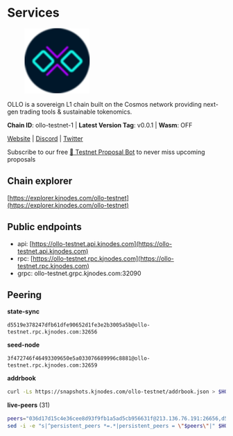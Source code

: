 # Services

<figure><img src="https://raw.githubusercontent.com/kj89/cosmos-images/main/logos/ollo.png" width="150" alt=""><figcaption></figcaption></figure>

OLLO is a sovereign L1 chain built on the Cosmos network providing  next-gen trading tools & sustainable tokenomics.

**Chain ID**: ollo-testnet-1 | **Latest Version Tag**: v0.0.1 | **Wasm**: OFF

[Website](https://www.ollostation.zone) | [Discord](https://discord.com/invite/GxBqZ9mSSm) | [Twitter](https://twitter.com/OLLOStation)



Subscribe to our free [🤖 Testnet Proposal Bot](https://t.me/kjnodes_testnet_proposal_bot) to never miss upcoming proposals


## Chain explorer
[https://explorer.kjnodes.com/ollo-testnet](https://explorer.kjnodes.com/ollo-testnet)

## Public endpoints

* api: [https://ollo-testnet.api.kjnodes.com](https://ollo-testnet.api.kjnodes.com)
* rpc: [https://ollo-testnet.rpc.kjnodes.com](https://ollo-testnet.rpc.kjnodes.com)
* grpc: ollo-testnet.grpc.kjnodes.com:32090

## Peering

**state-sync**

```text
d5519e378247dfb61dfe90652d1fe3e2b3005a5b@ollo-testnet.rpc.kjnodes.com:32656
```

**seed-node**

```text
3f472746f46493309650e5a033076689996c8881@ollo-testnet.rpc.kjnodes.com:32659
```

**addrbook**
```bash
curl -Ls https://snapshots.kjnodes.com/ollo-testnet/addrbook.json > $HOME/.ollo/config/addrbook.json
```

**live-peers** (31)
```bash
peers="036d17d15c4e36cee8d93f9fb1a5ad5cb956631f@213.136.76.191:26656,d5519e378247dfb61dfe90652d1fe3e2b3005a5b@65.109.68.190:32656,dba5e8b41c4e369418f83a449966e4eb7ca05cd4@65.109.23.114:18156,47655c33bdecae7f449301197d8b951a97e1b680@89.58.59.75:26656,2a8f0fada8b8b71b8154cf30ce44aebea1b5fe3d@162.19.238.122:26656,5c2a752c9b1952dbed075c56c600c3a79b58c395@195.3.220.135:27006,bc73e1f3bde267171309e723416690c9c7404881@142.132.199.236:27656,f09d8e2ada2d1d66a9cc8213a1d8ca7c6e5a29a6@65.108.79.57:54656,70ba32724461c7ed4ec8d6ddc8b5e0b1cfb9e237@54.219.57.63:26656,3ea40f63890f10272201edf96d2a49e197e52091@65.108.105.48:18156,d6c5ff021b091a1fd93b9f811cf7fca0d31e8510@65.108.238.61:46656,9865c6e15faced6643adc228e3a59744e1b4e277@116.203.29.162:46656,0bee9e500e51465917506b47691a8fb032100da9@94.130.200.168:32656,69d2c02f413bea1376f5398646f0c2ce0f82d62e@141.94.73.93:26656,cadc2b601a188aedbe4156a6eb5a81e00770bcfc@65.108.219.110:26656,42beefd08b5f8580177d1506220db3a548090262@65.108.195.29:26116,7db2f25b3bceeb32769d20316d5f1567f0a4bb54@167.86.99.7:16656,742d7dccc98ccc2b30abb6ea172fc2175782db50@148.251.91.185:26656,ab89596768849d679ed11a9e1848224760a278cc@83.171.248.175:32656,6fb1ca4b01926c43fb28f5eadc4710d0e7df8624@176.126.87.165:26656,29b78da822388df177f4111e6589958d9f796f06@65.109.122.105:60856,e53eedfc4c5c4487e1fba7f3b97de6aadfca8cea@5.161.179.64:26656,0f99f7481a1b49701866ddbdfe71dc3b2fd792d8@109.123.244.56:26626,799dff05af5d30477f44c816753ff89104b2b8b5@116.202.227.117:32656,76035e4e4afa5d7e560c57f27bb147504cf33dac@136.243.136.241:11656,da8d3ca8e1c147f0037b1c43ad3de7174f5ec1b7@209.145.59.224:26656,95ca646da3736cef5d6c6704f736bc49ff87ef6c@109.123.249.213:26656,60a8fdd419c20f509cf590a10978827bcf1cf25c@161.97.99.251:11656,7349272f712e713a957bf5349930e3439e98b518@167.235.27.69:20656,d14b740968d24aa5c31ade7dbda2b1204c40f24c@65.109.52.156:46656,517786f9e5e9caf196fed64c2130528e0ef59643@65.109.70.23:18156"
sed -i -e "s|^persistent_peers *=.*|persistent_peers = \"$peers\"|" $HOME/.ollo/config/config.toml
```
